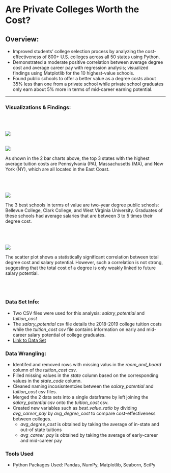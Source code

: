 # Are Private Colleges Worth the Cost?  

## Overview:


* Improved students’ college selection process by analyzing the cost-effectiveness of 800+ U.S. colleges across all 50 states using Python. 
* Demonstrated a moderate positive correlation between average degree cost and average career pay with regression analysis; visualized findings using Matplotlib for the 10 highest-value schools.
* Found public schools to offer a better value as a degree costs about 35% less than one from a private school while private school graduates only earn about 5% more in terms of mid-career earning potential.

---


### Visualizations & Findings:
<br/><br/>



![](https://github.com/vibreate/Portfolio/blob/main/images/in-state%20bar%20chart.png)
<br/><br/>


![](https://github.com/vibreate/Portfolio/blob/main/images/out-of-state%20bar%20chart.png)


As shown in the 2 bar charts above, the top 3 states with the highest average tuition costs are Pennsylvania (PA), Massachusetts (MA), and New York (NY), which are all located in the East Coast.
<br/><br/>
<br/><br/>



![](https://github.com/vibreate/Portfolio/blob/main/images/top%2010%20schools.png)

The 3 best schools in terms of value are two-year degree public schools: Bellevue College, Clark College, and West Virginia University. Graduates of these schools had average salaries that are between 3 to 5 times their degree cost.
<br/><br/>
<br/><br/>



![](https://github.com/vibreate/Portfolio/blob/main/images/scatter%20plot.png)

The scatter plot shows a statistically significant correlation between total degree cost and salary potential. However, such a correlation is not strong, suggesting that the total cost of a degree is only weakly linked to future salary potential.

<br/><br/>

### Data Set Info:

* Two CSV files were used for this analysis: *salary_potential* and *tuition_cost*
* The *salary_potential* csv file details the 2018-2019 college tuition costs while the *tuition_cost* csv file contains information on early and mid-career salary potential of college graduates.
* [Link to Data Set](https://www.kaggle.com/jessemostipak/college-tuition-diversity-and-pay?select=tuition_income.csv)

### Data Wrangling:

* Identifed and removed rows with missing valus in the *room_and_board* column of the *tuition_cost* csv.
* Filled missing values in the *state* column based on the corresponding values in the *state_code* column.
* Cleaned naming incosisntentcies between the *salary_potential* and *tuition_cost* csv files.
* Merged the 2 data sets into a single dataframe by left joining the *salary_potential* csv onto the *tuition_cost* csv. 
* Created new variables such as *best_value_ratio* by dividing *avg_career_pay* by *avg_degree_cost* to compare cost-effectiveness between colleges.
    - *avg_degree_cost* is obtained by taking the average of in-state and out-of state tuitions    
    - *avg_career_pay* is obtained by taking the average of early-career and mid-career pay

### Tools Used
* Python Packages Used: Pandas, NumPy, Matplotlib, Seaborn, SciPy

